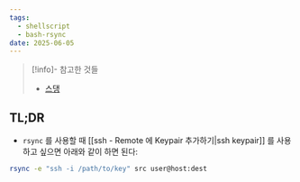 ```yaml
---
tags:
  - shellscript
  - bash-rsync
date: 2025-06-05
---
```

> [!info]- 참고한 것들
> - [스댕](https://unix.stackexchange.com/a/127355)

## TL;DR

- `rsync` 를 사용할 때 [[ssh - Remote 에 Keypair 추가하기|ssh keypair]] 를 사용하고 싶으면 아래와 같이 하면 된다:

```bash
rsync -e "ssh -i /path/to/key" src user@host:dest
```